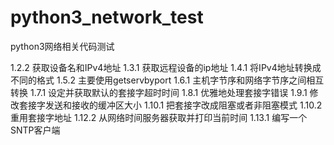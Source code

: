 # python3_network_test
python3网络相关代码测试

1.2.2 获取设备名和IPv4地址
1.3.1 获取远程设备的ip地址
1.4.1 将IPv4地址转换成不同的格式
1.5.2 主要使用getservbyport
1.6.1 主机字节序和网络字节序之间相互转换
1.7.1 设定并获取默认的套接字超时时间
1.8.1 优雅地处理套接字错误
1.9.1 修改套接字发送和接收的缓冲区大小
1.10.1 把套接字改成阻塞或者非阻塞模式
1.10.2 重用套接字地址
1.12.2 从网络时间服务器获取并打印当前时间
1.13.1 编写一个SNTP客户端
